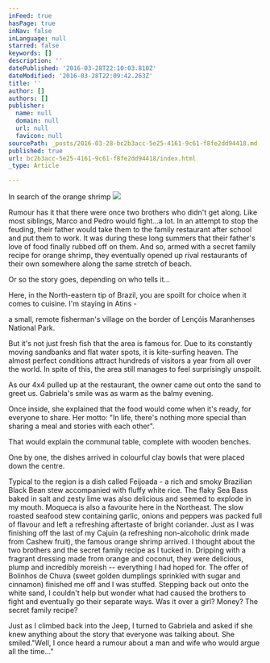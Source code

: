 ```yaml
---
inFeed: true
hasPage: true
inNav: false
inLanguage: null
starred: false
keywords: []
description: ''
datePublished: '2016-03-28T22:10:03.810Z'
dateModified: '2016-03-28T22:09:42.263Z'
title: ''
author: []
authors: []
publisher:
  name: null
  domain: null
  url: null
  favicon: null
sourcePath: _posts/2016-03-28-bc2b3acc-5e25-4161-9c61-f8fe2dd94418.md
published: true
url: bc2b3acc-5e25-4161-9c61-f8fe2dd94418/index.html
_type: Article

---
```

In search of the orange shrimp
![](https://the-grid-user-content.s3-us-west-2.amazonaws.com/f1c2a5a9-0609-4263-b58c-f88931606415.jpg)

Rumour
has it that there were once two brothers who didn't get along. Like most
siblings, Marco and Pedro would fight...a lot. In an attempt to stop the feuding,
their father would take them to the family restaurant after school and put them
to work. It was during these long summers that their father's love of food
finally rubbed off on them. And so, armed with a secret family recipe for orange
shrimp, they eventually opened up rival restaurants of their own somewhere
along the same stretch of beach. 

Or
so the story goes, depending on who tells it...

Here,
in the North-eastern tip of Brazil, you are spoilt for choice when it comes to
cuisine. I'm staying in Atins - 

a small,
remote fisherman's village on the border of Lençóis Maranhenses National Park. 

But
it's not just fresh fish that the area is famous for. Due to its constantly
moving sandbanks and flat water spots, it is kite-surfing heaven. The almost
perfect conditions attract hundreds of visitors a year from all over the world.
In spite of this, the area still manages to feel surprisingly unspoilt.

As
our 4x4 pulled up at the restaurant, the owner came out onto the sand to greet
us. Gabriela's smile was as warm as the balmy evening. 

Once
inside, she explained that the food would come when it's ready, for everyone to
share. Her motto: "In life, there's nothing more special than sharing a meal
and stories with each other". 

That
would explain the communal table, complete with wooden benches.

One
by one, the dishes arrived in colourful clay bowls that were placed down the
centre. 

Typical
to the region is a dish called Feijoada - a rich and smoky Brazilian Black Bean
stew accompanied with fluffy white rice. The flaky Sea Bass baked in salt and
zesty lime was also delicious and seemed to explode in my mouth. Moqueca
is also a favourite here in the Northeast. The slow roasted seafood stew
containing garlic, onions and peppers was packed full of flavour and left a
refreshing aftertaste of bright coriander. Just
as I was finishing off the last of my Cajuin (a refreshing non-alcoholic drink
made from Cashew fruit), the famous orange shrimp arrived. I thought about the
two brothers and the secret family recipe as I tucked in. Dripping with a
fragrant dressing made from orange and coconut, they were delicious, plump and
incredibly moreish -- everything I had hoped for. The
offer of Bolinhos de Chuva (sweet golden dumplings sprinkled with sugar and cinnamon) finished me off
and I was stuffed. Stepping
back out onto the white sand, I couldn't help but wonder what had caused the
brothers to fight and eventually go their separate ways. Was it over a girl?
Money? The secret family recipe? 

Just as I climbed back into the Jeep, I turned
to Gabriela and asked if she knew anything about the story that everyone was
talking about. She smiled."Well, I once heard a rumour about a man and
wife who would argue all the time..."